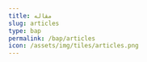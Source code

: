 ```yaml
---
title: مقاله
slug: articles
type: bap
permalink: /bap/articles
icon: /assets/img/tiles/articles.png
---
```

